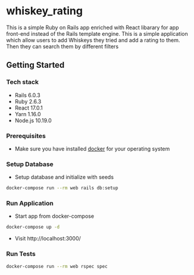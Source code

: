 # whiskey_rating
This is a simple Ruby on Rails app enriched with React libarary for app front-end instead of the Rails template engine.
This is a simple application which allow users to add Whiskeys they tried and add a rating to them. Then they can search them by different filters

## Getting Started

### Tech stack
- Rails 6.0.3
- Ruby 2.6.3
- React 17.0.1
- Yarn 1.16.0
- Node.js 10.19.0

### Prerequisites
- Make sure you have installed [docker](https://docs.docker.com/get-docker/) for your operating system

### Setup Database
- Setup database and initialize with seeds
```sh
docker-compose run --rm web rails db:setup
```

### Run Application
- Start app from docker-compose
```sh
docker-compose up -d
```

- Visit http://localhost:3000/

### Run Tests
```sh
docker-compose run --rm web rspec spec
```
